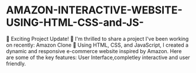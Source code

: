 # AMAZON-INTERACTIVE-WEBSITE-USING-HTML-CSS-and-JS-
🚀 Exciting Project Update! 🚀  I'm thrilled to share a project I've been working on recently: Amazon Clone 🌟  Using HTML, CSS, and JavaScript, I created a dynamic and responsive e-commerce website inspired by Amazon. Here are some of the key features:  User Interface,completley interactive and user friendly.
